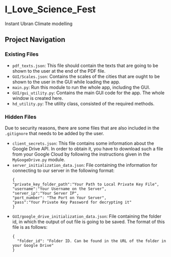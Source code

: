 # I_Love_Science_Fest
Instant Ubran Climate modelling

## Project Navigation

### Existing Files
- `pdf_texts.json`: This file should contain the texts that are going to be shown to the user at the end of the PDF file.
- `GUI/Scales.json`: Contains the scales of the cities that are ought to be shown to the user in the GUI while loading the app.
- `main.py`: Run this module to run the whole app, including the GUI.
- `GUI/gui_utility.py`: Contains the main GUI code for the app. The whole window is created here.
- `hd_utility.py`: The utility class, consisted of the required methods.

### Hidden Files
Due to security reasons, there are some files that are also included in the `.gitignore` that needs to be added by the user.
- `client_secrets.json`: This file contains some information about the Google Drive API. In order to obtain it, you have to download such a file from your Google Cloud by following the instructions given in the `MyGoogeDrive.py` module.
- `server_initialization_data.json`: File containing the information for connecting to our server in the following format:
    ```
    {
    "private_key_folder_path":"Your Path to Local Private Key File",
    "username":"Your Username on the Server",
    "server_ip":"Your Server IP",
    "port_number": "The Port on Your Server",
    "pass":"Your Private Key Password for decrypting it"
    }
    ```
- `GUI/google_drive_initialization_data.json`: File containing the folder id, in which the output of out file is going to be saved. The format of this file is as follows:
  ```
  {
    "folder_id": "Folder ID. Can be found in the URL of the folder in your Google Drive"
  }
  ```
